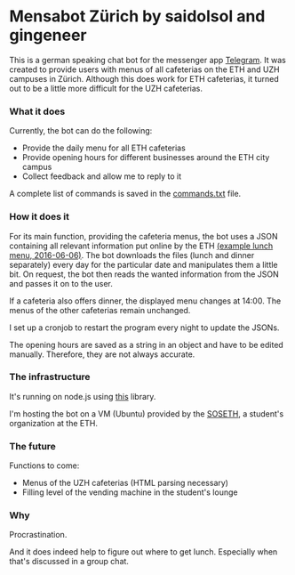 # Mensabot Zürich by saidolsol and gingeneer

This is a german speaking chat bot for the messenger app [Telegram](https://telegram.org). It was created to provide users with menus of all cafeterias on the ETH and UZH campuses in Zürich. Although this does work for ETH cafeterias, it turned out to be a little more difficult for the UZH cafeterias.

### What it does

Currently, the bot can do the following:
* Provide the daily menu for all ETH cafeterias
* Provide opening hours for different businesses around the ETH city campus
* Collect feedback and allow me to reply to it

A complete list of commands is saved in the [commands.txt](https://github.com/saidolsol/mensabot_js/blob/master/commands.txt) file.

### How it does it

For its main function, providing the cafeteria menus, the bot uses a JSON containing all relevant information put online by the ETH  [(example lunch menu, 2016-06-06)](https://www.webservices.ethz.ch/gastro/v1/RVRI/Q1E1/meals/de/2016-06-06/lunch). The bot downloads the files (lunch and dinner separately) every day for the particular date and manipulates them a little bit. On request, the bot then reads the wanted information from the JSON and passes it on to the user. 

If a cafeteria also offers dinner, the displayed menu changes at 14:00. The menus of the other cafeterias remain unchanged.

I set up a cronjob to restart the program every night to update the JSONs.

The opening hours are saved as a string in an object and have to be edited manually. Therefore, they are not always accurate.

### The infrastructure

It's running on node.js using [this](https://github.com/yagop/node-telegram-bot-api) library. 

I'm hosting the bot on a VM (Ubuntu) provided by the [SOSETH](http://sos.ethz.ch/ressorts/vsos/), a student's organization at the ETH.

### The future

Functions to come:
* Menus of the UZH cafeterias (HTML parsing necessary)
* Filling level of the vending machine in the student's lounge

### Why

Procrastination.

And it does indeed help to figure out where to get lunch. Especially when that's discussed in a group chat. 
